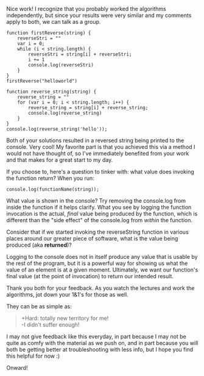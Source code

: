 Nice work! I recognize that you probably worked the algorithms independently, but since your results were very similar and my comments apply to both, we can talk as a group.

    function firstReverse(string) {
        reverseStri = ""
        var i = 0;
        while (i < string.length) {
            reverseStri = string[i] + reverseStri;
            i += 1
            console.log(reverseStri)
        }
    }
    firstReverse("helloworld")

    function reverse_string(string) {
        reverse_string = ""
        for (var i = 0; i < string.length; i++) {
            reverse_string = string[i] + reverse_string;
            console.log(reverse_string)
        }
    }
    console.log(reverse_string('hello'));

Both of your solutions resulted in a reversed string being printed to the console. Very cool! My favorite part is that you achieved this via a method I would not have thought of, so I've immediately benefited from your work and that makes for a great start to my day.

If you choose to, here's a question to tinker with: what value does invoking the function return? When you run:

    console.log(functionName(string));

What value is shown in the console? Try removing the console.log from inside the function if it helps clarify. What you see by logging the function invocation is the actual, _final_ value being produced by the function, which is different than the "side effect" of the console.log from _within_ the function.

Consider that if we started invoking the reverseString function in various places around our greater piece of software, what is the value being produced (aka **returned**)?

Logging to the console does not in itself produce any value that is usable by the rest of the program, but it is a powerful way for showing us what the value of an element is at a given moment. Ultimately, we want our function's final value (at the point of invocation) to return our intended result.

Thank you both for your feedback. As you watch the lectures and work the algorithms, jot down your 1&1's for those as well.

They can be as simple as:

> +Hard: totally new territory for me! <br>
> -I didn't suffer enough!

I may not give feedback like this everyday, in part because I may not be quite as comfy with the material as we push on, and in part because you will both be getting better at troubleshooting with less info, but I hope you find this helpful for now :)

Onward!
